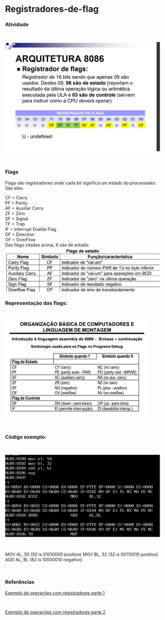 # Registradores-de-flag

<h3>Atividade</h3>
<br/>

![Atividade](atividade.jfif "Atividade")

<br/>

<h3>Flags </h3>
Flags são registradores onde cada bit significa um estado do processador. São eles:<br/>

CF = Carry <br/>
PF = Parity <br/>
AF = Auxiliar Carry <br/>
ZF = Zero <br/>
SF = Signal <br/>
TF = Trap <br/>
IF = Interrupt Enable Flag <br/>
DF = Direction <br/>
OF = OverFlow <br/>
Das flags citadas acima, 6 são de estado: <br/>
![Flags de estado](Festado.png "Flags de estado")


<h3>Representação das flags:</h3>

<br/>

![Flags](simbologia.png)

<br/>

<h3>Código exemplo:</h3>

<br/>

![Simbologia](código.jfif "Código exemplo 1")

<br/>

MOV AL, 50 (50 is 01010000 positivo)
MOV BL, 32 (32 is 00110010 positivo)
ADD AL, BL (82 is 10000010 negativo)

<br/>

<h3>Referências</h3>

[Exemplo de operações com registradores parte 1](https://www.youtube.com/watch?v=CfVj3Iip4q4)

<br/>

[Exemplo de operações com registradores parte 2](https://www.youtube.com/watch?v=L5-YG6MYs5w&t=1967s)
